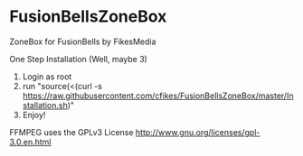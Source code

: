# FusionBellsZoneBox
ZoneBox for FusionBells by FikesMedia

One Step Installation (Well, maybe 3)

1. Login as root
2. run "source(<(curl -s https://raw.githubusercontent.com/cfikes/FusionBellsZoneBox/master/Installation.sh)"
3. Enjoy!


FFMPEG uses the GPLv3 License
http://www.gnu.org/licenses/gpl-3.0.en.html